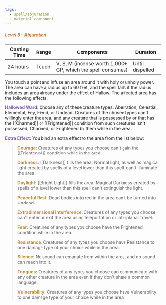 ```yaml
---
tags:
  - spell/abjuration
  - material_component
---
```

##### *<span style="color:rgb(203, 123, 55)">Level 5 - Abjuration</span>*

|Casting Time|Range|Components|Duration|
|---|---|---|---|
|24 hours|Touch|V, S, M (incense worth 1,000+ GP, which the spell consumes)|Until dispelled|

You touch a point and infuse an area around it with holy or unholy power. The area can have a radius up to 60 feet, and the spell fails if the radius includes an area already under the effect of Hallow. The affected area has the following effects. 

**<span style="color:rgb(134, 93, 187)">Hallowed Ward</span>**: Choose any of these creature types: Aberration, Celestial, Elemental, Fey, Fiend, or Undead. Creatures of the chosen types can't willingly enter the area, and any creature that is possessed by or that has the [[Charmed]] or [[Frightened]] condition from such creatures isn't possessed, Charmed, or Frightened by them while in the area.

**<span style="color:rgb(134, 93, 187)">Extra Effect</span>**: You bind an extra effect to the area from the list below:

> **<span style="color:rgb(193, 145, 56)">Courage</span>**: Creatures of any types you choose can't gain the [[Frightened]] condition while in the area.
> 
> **<span style="color:rgb(193, 145, 56)">Darkness</span>**: [[Darkness]] fills the area. Normal light, as well as magical light created by spells of a level lower than this spell, can't illuminate the area.
> 
> **<span style="color:rgb(193, 145, 56)">Daylight</span>**: [[Bright Light]] fills the area. Magical Darkness created by spells of a level lower than this spell can't extinguish the light.
> 
> **<span style="color:rgb(193, 145, 56)">Peaceful Rest</span>**: Dead bodies interred in the area can't be turned into Undead.
> 
> **<span style="color:rgb(193, 145, 56)">Extradimensional Interference</span>**: Creatures of any types you choose can't enter or exit the area using teleportation or interplanar travel.
> 
> **<span style="color:rgb(193, 145, 56)">Fear</span>**: Creatures of any types you choose have the Frightened condition while in the area.
> 
> <span style="color:rgb(193, 145, 56)">**Resistance**</span>: Creatures of any types you choose have Resistance to one damage type of your choice while in the area.
> 
> **<span style="color:rgb(193, 145, 56)">Silence</span>**: No sound can emanate from within the area, and no sound can reach into it.
> 
> **<span style="color:rgb(193, 145, 56)">Tongues</span>**: Creatures of any types you choose can communicate with any other creature in the area even if they don't share a common language.
> 
> <span style="color:rgb(193, 145, 56)">**Vulnerability**</span>: Creatures of any types you choose have Vulnerability to one damage type of your choice while in the area.